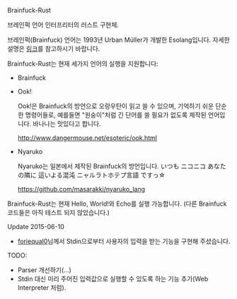 Brainfuck-Rust

브레인퍽 언어 인터프리터의 러스트 구현체.

브레인퍽(Brainfuck) 언어는 1993년 Urban Müller가 개발한 Esolang입니다.
자세한 설명은 [링크](https://esolangs.org/wiki/Brainfuck)를 참고하시기
바랍니다.
  
Brainfuck-Rust는 현재 세가지 언어의 실행을 지원합니다:
 * Brainfuck

 * Ook!

   Ook!은 Brainfuck의 방언으로 오랑우탄이 읽고 쓸 수 있으며, 기억하기 쉬운 단순한
   명령어들로, 예를들면 "원숭이"처럼 긴 단어를 쓸 필요가 없도록 제작된 언어입니다.
   바나나는 맛있다고 합니다.

   http://www.dangermouse.net/esoteric/ook.html

 * Nyaruko

   Nyaruko는 일본에서 제작된 Brainfuck의 방언입니다.
	 いつも ニコニコ あなたの隣に 這いよる混沌 ニャルラトホテプ言語 ですっ☆

	 https://github.com/masarakki/nyaruko_lang

  
Brainfuck-Rust는 현재 Hello, World!와 Echo를 실행 가능합니다.
(다른 Brainfuck 코드들은 아직 테스트 되지 않았습니다.)

Update 2015-06-10
  * [foriequal0](https://github.com/foriequal0)님께서 Stdin으로부터 사용자의
	입력을 받는 기능을 구현해 주셨습니다.

TODO:
 * Parser 개선하기(...)
 * Stdin 대신 미리 주어진 입력값으로 실행할 수 있도록 하는 기능 추가(Web Interpreter 처럼).